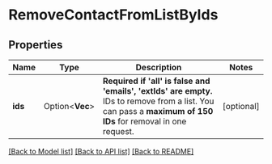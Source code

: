 # RemoveContactFromListByIds

## Properties

Name | Type | Description | Notes
------------ | ------------- | ------------- | -------------
**ids** | Option<**Vec<i64>**> | **Required if 'all' is false and 'emails', 'extIds' are empty.** IDs to remove from a list. You can pass a **maximum of 150 IDs** for removal in one request.  | [optional]

[[Back to Model list]](../README.md#documentation-for-models) [[Back to API list]](../README.md#documentation-for-api-endpoints) [[Back to README]](../README.md)


